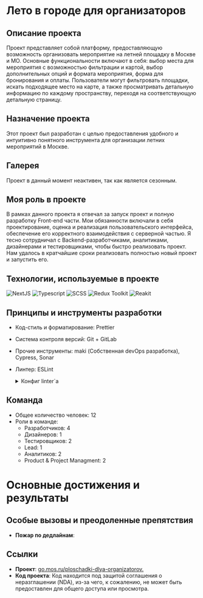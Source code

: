 # Лето в городе для организаторов

## Описание проекта

Проект представляет собой платформу, предоставляющую возможность организовать мероприятие на летней площадку в Москве и МО. Основные функциональности включают в себя: выбор места для мероприятия с возможностью фильтрации и картой, выбор дополнительных опций и формата мероприятия, форма для бронирования и оплаты. Пользователи могут фильтровать площадки, искать подходящее место на карте, а также просматривать детальную информацию по каждому пространству, переходя на соответствующую детальную страницу.

## Назначение проекта

Этот проект был разработан с целью предоставления удобного и интуитивно понятного инструмента для организации летних мероприятий в Москве.

## Галерея

Проект в данный момент неактивен, так как является сезонным.

## Моя роль в проекте

В рамках данного проекта я отвечал за запуск проект и полную разработку Front-end части. Мои обязанности включали в себя проектирование, оценка и реализация пользовательского интерфейса, обеспечение его корректного взаимодействия с серверной частью. 
Я тесно сотрудничал с Backend-разработчиками, аналитиками, дизайнерами и тестировщиками, чтобы быстро реализовать проект. Нам удалось в кратчайшие сроки реализовать полностью новый проект и запустить его.

## Технологии, используемые в проекте

  ![NextJS](https://img.shields.io/badge/-NextJS-black?style=for-the-badge&logo=next.js)
  ![Typescript](https://img.shields.io/badge/-Typescript-white?style=for-the-badge&logo=typescript)
  ![SCSS](https://img.shields.io/badge/-SCSS-pink?style=for-the-badge&logo=sass)
  ![Redux Toolkit](https://img.shields.io/badge/-Redux_Toolkit-purple?style=for-the-badge&logo=redux)
  ![Reakit](https://img.shields.io/badge/-Ant_Design-blue?style=for-the-badge&logo=antdesign)

## Принципы и инструменты разработки
- Код-стиль и форматирование: Prettier
- Система контроля версий: Git + GitLab
- Прочие инструменты: maki (Собственная devOps разработка), Cypress, Sonar
- Линтер: ESLint
  <details>
  <summary>Конфиг linter`а</summary>
  
  ```javascript
  {
  "parser": "@typescript-eslint/parser",
  "parserOptions": {
    "ecmaVersion": 2018,
    "ecmaFeatures": {
      "jsx": true
    },
    "useJSXTextNode": true
  },
  "env": {
    "browser": true,
    "node": true,
    "commonjs": true,
    "jest": true
  },
  "extends": [
    "plugin:@typescript-eslint/recommended",
    "react-app",
    "airbnb",
    "prettier"
  ],
  "plugins": ["@typescript-eslint", "react-hooks", "jsx-a11y"],
  "rules": {
    "no-use-before-define": 0,
    "react/require-default-props": 0,
    "@typescript-eslint/ban-ts-ignore": 0,
    "no-shadow": 0,
    "arrow-body-style": "warn",
    "@typescript-eslint/ban-types":0,
    "@typescript-eslint/ban-ts-comment":0,
    "@typescript-eslint/no-unused-vars": 1,
    "@typescript-eslint/no-empty-function": 1,
    "@typescript-eslint/no-use-before-define": 2,
    "@typescript-eslint/no-explicit-any": [2, {"ignoreRestArgs": false}],
    "@typescript-eslint/interface-name-prefix": 0,
    "@typescript-eslint/explicit-member-accessibility": 0,
    "import/no-extraneous-dependencies": [2, { "devDependencies": true }],
    "spaced-comment": ["error", "always", { "markers": ["/"] }],
    "react/jsx-filename-extension": [
      1,
      { "extensions": [".js", ".jsx", ".tsx"] }
    ],
    "react-hooks/rules-of-hooks": "error",
    "react-hooks/exhaustive-deps": "warn",
    "@typescript-eslint/explicit-function-return-type": 0,
    "@typescript-eslint/prefer-function-type": 2,
    "no-param-reassign": ["error", { "props": true, "ignorePropertyModificationsFor": ["state"] }],
    "jsx-a11y/label-has-associated-control": [
      2,
      {
        "labelComponents": ["CustomInputLabel"],
        "labelAttributes": ["label"],
        "controlComponents": ["CustomInput"],
        "depth": 3
      }
    ],
    "jsx-a11y/label-has-for": 0,
    "react/jsx-props-no-spreading": 0,
    "import/extensions": ["error", "ignorePackages", {
        "js": "never",
        "jsx": "never",
        "ts": "never",
        "tsx": "never"
      }
    ],
    "react/destructuring-assignment": 1
  },
  "overrides": [
    {
      "files": ["*.js"],
      "rules": {
        "@typescript-eslint/no-var-requires": "off"
      }
    },
    {
      "files": ["style.ts"],
      "rules": {
        "import/no-unresolved": 0
      }
    },
    {
      "files": ["*.ts", "*.tsx"],
      "rules": {
        "no-undef": 0
      }
    }
  ],
  "settings": {
    "import/resolver": {
      "node": {
        "extensions": [".js", ".jsx", ".ts", ".tsx"]
      }
    }
  }
</details>

## Команда
- Общее количество человек: 12
- Роли в команде:
  - Разработчиков: 4
  - Дизайнеров: 1
  - Тестировщиков: 2
  - Lead: 1
  - Аналитиков: 2
  - Product & Project Managment: 2
    
# Основные достижения и результаты



## Особые вызовы и преодоленные препятствия

- **Пожар по дедлайнам**:

## Ссылки

- **Проект**: [go.mos.ru/ploschadki-dlya-organizatorov.](https://go.mos.ru/ploschadki-dlya-organizatorov/)
- **Код проекта**: Код находится под защитой соглашения о неразглашении (NDA), из-за чего, к сожалению, не может быть предоставлен для общего доступа или просмотра.
